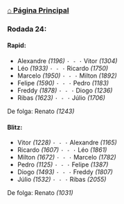 ### [⌂ Página Principal](https://grupo-de-xadrez.github.io/)

### Rodada 24:

#### Rapid:

* Alexandre *(1196)* `· - ·` Vitor *(1304)*  
* Léo *(1933)* `· - ·` Ricardo *(1750)*  
* Marcelo *(1950)* `· - ·` Milton *(1892)*  
* Felipe *(1590)* `· - ·` Pedro *(1183)*  
* Freddy *(1878)* `· - ·` Diogo *(1236)*  
* Ribas *(1623)* `· - ·` Júlio *(1706)*  

De folga: Renato *(1243)*

#### Blitz:

* Vitor *(1228)* `· - ·` Alexandre *(1165)*  
* Ricardo *(1607)* `· - ·` Léo *(1861)*  
* Milton *(1672)* `· - ·` Marcelo *(1782)*  
* Pedro *(1125)* `· - ·` Felipe *(1387)*  
* Diogo *(1493)* `· - ·` Freddy *(1807)*  
* Júlio *(1532)* `· - ·` Ribas *(2055)*  

De folga: Renato *(1031)*


